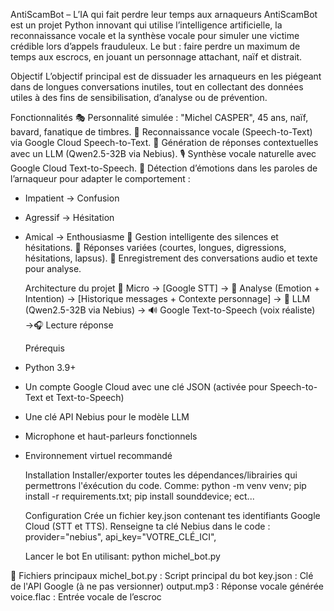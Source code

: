   AntiScamBot – L’IA qui fait perdre leur temps aux arnaqueurs
AntiScamBot est un projet Python innovant qui utilise l’intelligence artificielle, la reconnaissance vocale et la synthèse vocale pour simuler une victime crédible lors d’appels frauduleux. Le but : faire perdre un maximum de temps aux escrocs, en jouant un personnage attachant, naïf et distrait.

  Objectif
L’objectif principal est de dissuader les arnaqueurs en les piégeant dans de longues conversations inutiles, tout en collectant des données utiles à des fins de sensibilisation, d’analyse ou de prévention.

  Fonctionnalités
🎭 Personnalité simulée : "Michel CASPER", 45 ans, naïf, bavard, fanatique de timbres.
🎤 Reconnaissance vocale (Speech-to-Text) via Google Cloud Speech-to-Text.
💬 Génération de réponses contextuelles avec un LLM (Qwen2.5-32B via Nebius).
🎙️ Synthèse vocale naturelle avec Google Cloud Text-to-Speech.
🤖 Détection d’émotions dans les paroles de l’arnaqueur pour adapter le comportement :
- Impatient → Confusion
- Agressif → Hésitation
- Amical → Enthousiasme
🧏 Gestion intelligente des silences et hésitations.
🎲 Réponses variées (courtes, longues, digressions, hésitations, lapsus).
📼 Enregistrement des conversations audio et texte pour analyse. 

   Architecture du projet
   🎤 Micro → [Google STT] → 🎯 Analyse (Emotion + Intention) → [Historique messages + Contexte personnage] → 🤖 LLM (Qwen2.5-32B via Nebius) → 🔊 Google Text-to-Speech (voix réaliste) →🎧 Lecture réponse

  Prérequis
- Python 3.9+
- Un compte Google Cloud avec une clé JSON (activée pour Speech-to-Text et Text-to-Speech)
- Une clé API Nebius pour le modèle LLM
- Microphone et haut-parleurs fonctionnels
- Environnement virtuel recommandé

  Installation
Installer/exporter toutes les dépendances/librairies qui permettrons l'éxécution du code. Comme: python -m venv venv; pip install -r requirements.txt; pip install sounddevice; ect...

  Configuration
Crée un fichier key.json contenant tes identifiants Google Cloud (STT et TTS).
Renseigne ta clé Nebius dans le code : provider="nebius",
    api_key="VOTRE_CLÉ_ICI",

  Lancer le bot
En utilisant: python michel_bot.py

📁 Fichiers principaux
michel_bot.py : Script principal du bot
key.json : Clé de l'API Google (à ne pas versionner)
output.mp3 : Réponse vocale générée
voice.flac : Entrée vocale de l’escroc

